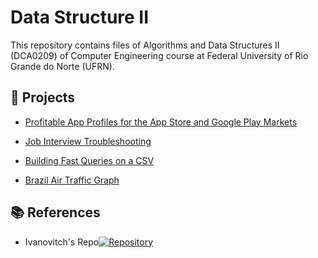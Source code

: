 # Data Structure II
This repository contains files of  Algorithms and Data Structures II (DCA0209) of Computer Engineering course at Federal University of Rio Grande do Norte (UFRN).

## :file_folder: Projects
- [Profitable App Profiles for the App Store and Google Play Markets](https://github.com/Morsinaldo/data_structure_II/tree/main/notebooks/week_2_guided_project)

- [Job Interview Troubleshooting](https://github.com/Morsinaldo/data_structure_II/tree/main/job_interview_troubleshooting)

- [Building Fast Queries on a CSV](/building_fast_queries)

- [Brazil Air Traffic Graph](/air_traffic_brazil)

## :books: References
- Ivanovitch's Repo[![Repository](https://img.shields.io/badge/-Repo-191A1B?style=flat-square&logo=github)](https://github.com/ivanovitchm/datastructure)


